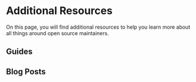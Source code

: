 # Additional Resources

On this page, you will find additional resources to help you learn more about all things around open source maintainers.

## Guides

## Blog Posts
